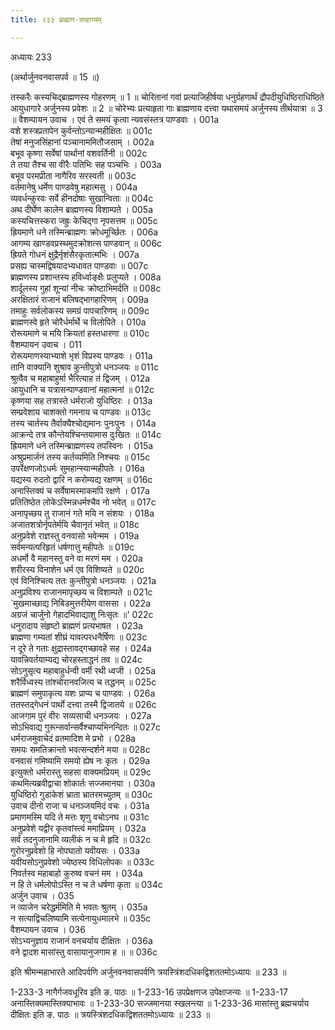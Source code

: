 ```yaml
---
title: २३३ ब्राह्मण-साहाय्यम्

---
```



अध्यायः 233

(अर्थार्जुनवनवासपर्व ॥ 15 ॥)

तस्करैः कस्यचिद्ब्राह्मणस्य गोहरणम् ॥ 1 ॥ चोरितानां गवां प्रत्याजिहीर्षया धनुर्ग्रहणार्थं द्रौपदीयुधिष्ठिराधिष्ठिते आयुधागारे अर्जुनस्य प्रवेशः ॥ 2 ॥ चोरेभ्यः प्रत्याहृता गाः ब्राह्मणाय दत्त्वा यथासमयं अर्जुनस्य तीर्थयात्रा ॥ 3 ॥
वैशम्पायन उवाच ।
एवं ते समयं कृत्वा न्यवसंस्तत्र पाण्डवाः ।	001a  
वशे शस्त्रप्रतापेन कुर्वन्तोऽन्यान्महीक्षितः ॥	001c  
तेषां मनुजसिंहानां पञ्चानाममितौजसाम् ।	002a  
बभूव कृष्णा सर्वेषां पार्थानां वशवर्तिनी ॥	002c  
ते तया तैश्च सा वीरैः पतिभिः सह पञ्चभिः ।	003a  
बभूव परमप्रीता नागैरिव सरस्वती ॥	003c  
वर्तमानेषु धर्मेण पाण्डवेषु महात्मसु ।	004a  
व्यवर्धन्कुरवः सर्वे हीनदोषाः सुखान्विताः ॥	004c  
अथ दीर्घेण कालेन ब्राह्मणस्य विशाम्पते ।	005a  
कस्यचित्तस्करा जह्रुः केचिद्गा नृपसत्तम ॥	005c  
ह्रियमाणे धने तस्मिन्ब्राह्मणः क्रोधमूर्च्छितः ।	006a  
आगम्य खाण्डवप्रस्थमुदक्रोशत्स पाण्डवान् ॥	006c  
ह्रियते गोधनं क्षुद्रैर्नृशंसैरकृतात्मभिः ।	007a  
प्रसह्य चास्मद्विषयादभ्यधावत पाण्डवाः ॥	007c  
ब्राह्मणस्य प्रशान्तस्य हविर्ध्वाङ्क्षैः प्रलुप्यते ।	008a  
शार्दूलस्य गुहां शून्यां नीचः क्रोष्टाभिमर्दति ॥	008c  
अरक्षितारं राजानं बलिषद्भागहारिणम् ।	009a  
तमाहुः सर्वलोकस्य समग्रं पापचारिणम् ॥	009c  
ब्राह्मणस्वे हृते चोरैर्धर्मार्थे च विलोपिते ।	010a  
रोरूयमाणे च मयि क्रियतां हस्तधारणा ॥	010c  
वैशम्पायन उवाच ।	011  
रोरूयमाणस्याभ्याशे भृशं विप्रस्य पाण्डवः ।	011a  
तानि वाक्यानि शुश्राव कुन्तीपुत्रो धनञ्जयः ॥	011c  
श्रुत्वैव च महाबाहुर्मा भैरित्याह तं द्विजम् ।	012a  
आयुधानि च यत्रासन्पाण्डवानां महात्मनां ॥	012c  
कृष्णया सह तत्रास्ते धर्मराजो युधिष्ठिरः ।	013a  
सम्प्रवेशाय चाशक्तो गमनाय च पाण्डवः ॥	013c  
तस्य चार्तस्य तैर्वाक्यैश्चोद्यमानः पुनःपुनः ।	014a  
आक्रन्दे तत्र कौन्तेयश्चिन्तयामास दुःखितः ॥	014c  
ह्रियमाणे धने तस्मिन्ब्राह्मणस्य तपस्विनः ।	015a  
अश्रुप्रमार्जनं तस्य कर्तव्यमिति निश्चयः ॥	015c  
उपर्रेक्षणजोऽधर्मः सुमहान्स्यान्महीपतेः ।	016a  
यद्यस्य रुदतो द्वारि न करोम्यद्य रक्षणम् ॥	016c  
अनास्तिक्यं च सर्वेषामस्माकमपि रक्षणे ।	017a  
प्रतितिष्ठेत लोकेऽस्मिन्नधर्मश्चैव नो भवेत् ॥	017c  
अनापृच्छय तु राजानं गते मयि न संशयः ।	018a  
अजातशत्रोर्नृपतेर्मयि चैवानृतं भवेत् ॥	018c  
अनुप्रवेशे राज्ञस्तु वनवासो भवेन्मम ।	019a  
सर्वमन्यत्परिहृतं धर्षणात्तु महीपतेः ॥	019c  
अधर्मो वै महानस्तु वने वा मरणं मम ।	020a  
शरीरस्य विनाशेन धर्म एव विशिष्यते ॥	020c  
एवं विनिश्चित्य ततः कुन्तीपुत्रो धनञ्जयः ।	021a  
अनुप्रविश्य राजानमापृच्छय च विशाम्पते ॥	021c  
`मुखमाच्छाद्य निबिडमुत्तरीयेण वाससा ।	022a  
अग्रजं चार्जुनो गेहादभिवाद्याशु निःसृतः ॥'	022c  
धनुरादाय संहृष्टो ब्राह्मणं प्रत्यभाषत ।	023a  
ब्राह्मणा गम्यतां शीघ्रं यावत्परधनैर्षिणः ॥	023c  
न दूरे ते गताः क्षुद्रास्तावद्गच्छावहे सह ।	024a  
यावन्निवर्तयाम्यद्य चोरहस्ताद्धनं तव ॥	024c  
सोऽनुसृत्य महाबाहुर्धन्वी वर्मी रथी ध्वजी ।	025a  
शरैर्विध्वस्य तांश्चोरानवजित्य च तद्धनम् ॥	025c  
ब्राह्मणं समुपाकृत्य यशः प्राप्य च पाण्डवः ।	026a  
ततस्तद्गेधनं पार्थो दत्त्वा तस्मै द्विजातये ॥	026c  
आजगाम पुरं वीरः सव्यसाची धनञ्जयः ।	027a  
सोऽभिवाद्य गुरून्सर्वान्सर्वैश्चाप्यभिनन्दितः ॥	027c  
धर्मराजमुवाचेदं व्रतमादिश मे प्रभो ।	028a  
समयः समतिक्रान्तो भवत्सन्दर्शने मया ॥	028c  
वनवासं गमिष्यामि समयो ह्येष नः कृतः ।	029a  
इत्युक्तो धर्मरास्तु सहसा वाक्यमप्रियम् ॥	029c  
कथमित्यब्रवीद्वाचा शोकार्तः सज्जमानया ।	030a  
युधिष्ठिरो गुडाकेशं भ्राता भ्रातरमच्युतम् ॥	030c  
उवाच दीनो राजा च धनञ्जयमिदं वचः ।	031a  
प्रमाणमस्मि यदि ते मत्तः शृणु वचोऽनघ ॥	031c  
अनुप्रवेशे यद्वीर कृतवांस्त्वं ममाप्रियम् ।	032a  
सर्वं तदनुजानामि व्यलीकं न च मे हृदि ॥	032c  
गुरोरनुप्रवेशो हि नोपघातो यवीयसः ।	033a  
यवीयसोऽनुप्रवेशो ज्येष्ठस्य विधिलोपकः ॥	033c  
निवर्तस्व महाबाहो कुरुष्व वचनं मम ।	034a  
न हि ते धर्मलोपोऽस्ति न च ते धर्षणा कृता ॥	034c  
अर्जुन उवाच ।	035  
न व्याजेन चरेद्धर्ममिति मे भवतः श्रुतम् ।	035a  
न सत्याद्विचलिष्यामि सत्येनायुधमालभे ॥	035c  
वैशम्पायन उवाच ।	036  
सोऽभ्यनुज्ञाय राजानं वनचर्याय दीक्षितः ।	036a  
वने द्वादश मासांस्तु वासायानुजगाम ह ॥ ॥	036c  

इति श्रीमन्महाभारते आदिपर्वणि अर्जुनवनवासपर्वणि त्रयस्त्रिंशदधिकद्विशततमोऽध्यायः ॥ 233 ॥

1-233-3 नागैर्गजवधूरिव इति ङ. पाठः ॥ 1-233-16 उपप्रेक्षणज उपेक्षाजन्यः ॥ 1-233-17 अनास्तिक्यमास्तिक्याभावः ॥ 1-233-30 सज्जमानया स्खलन्त्या ॥ 1-233-36 मासांस्तु ब्रह्मचर्याय दीक्षितः इति ङ. पाठः ॥ त्रयस्त्रिंशदधिकद्विशततमोऽध्यायः ॥ 233 ॥